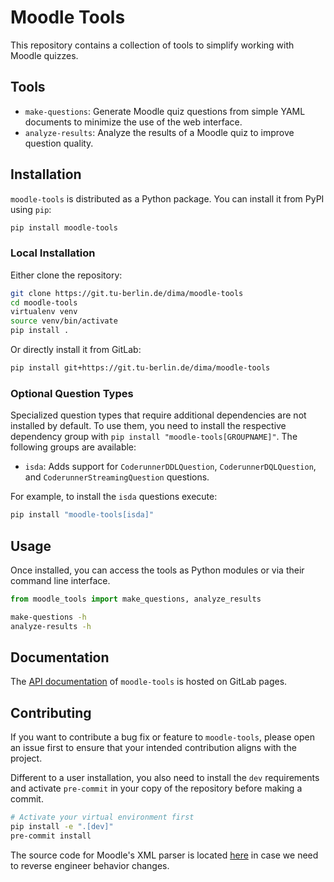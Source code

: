 # Moodle Tools

This repository contains a collection of tools to simplify working with Moodle quizzes.

## Tools

- `make-questions`: Generate Moodle quiz questions from simple YAML documents to minimize the use of the web interface.
- `analyze-results`: Analyze the results of a Moodle quiz to improve question quality.

## Installation

`moodle-tools` is distributed as a Python package.
You can install it from PyPI using `pip`:

```bash
pip install moodle-tools
```

### Local Installation

Either clone the repository:

```bash
git clone https://git.tu-berlin.de/dima/moodle-tools
cd moodle-tools
virtualenv venv
source venv/bin/activate
pip install .
```

Or directly install it from GitLab:

```bash
pip install git+https://git.tu-berlin.de/dima/moodle-tools
```

### Optional Question Types

Specialized question types that require additional dependencies are not installed by
default. To use them, you need to install the respective dependency group with
`pip install "moodle-tools[GROUPNAME]"`. The following groups are available:

- `isda`: Adds support for `CoderunnerDDLQuestion`, `CoderunnerDQLQuestion`, and `CoderunnerStreamingQuestion` questions.

For example, to install the `isda` questions execute:

```bash
pip install "moodle-tools[isda]"
```

## Usage

Once installed, you can access the tools as Python modules or via their command line
interface.

```python
from moodle_tools import make_questions, analyze_results
```

```bash
make-questions -h
analyze-results -h
```

## Documentation

The [API documentation](https://dima.gitlab-pages.tu-berlin.de/moodle-tools) of
`moodle-tools` is hosted on GitLab pages.

## Contributing

If you want to contribute a bug fix or feature to `moodle-tools`, please open an issue
first to ensure that your intended contribution aligns with the project.

Different to a user installation, you also need to install the `dev` requirements and
activate `pre-commit` in your copy of the repository before making a commit.

```bash
# Activate your virtual environment first
pip install -e ".[dev]"
pre-commit install
```

The source code for Moodle's XML parser is located [here](https://github.com/moodle/moodle/tree/main/question/format/xml)
in case we need to reverse engineer behavior changes.
